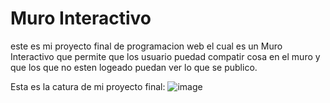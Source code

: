 # Muro Interactivo
este es mi proyecto final de programacion web  el  cual es un Muro Interactivo que permite que los usuario puedad compatir cosa en el muro y que los que no esten logeado puedan ver lo que se publico.

Esta es la catura de mi proyecto final:
![image](https://user-images.githubusercontent.com/95459237/164054403-b0e995fd-4d74-49a0-a7d8-668c5b7adefc.png)

